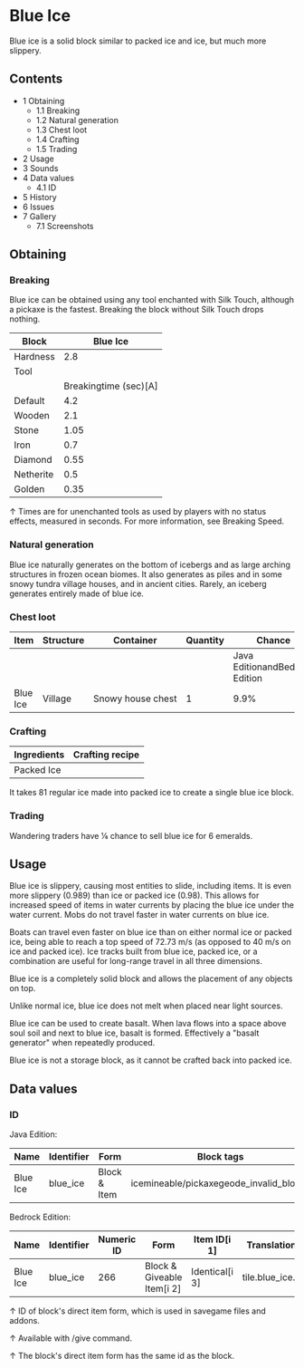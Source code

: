 # Blue Ice
Blue ice is a solid block similar to packed ice and ice, but much more slippery.

## Contents
- 1 Obtaining
	- 1.1 Breaking
	- 1.2 Natural generation
	- 1.3 Chest loot
	- 1.4 Crafting
	- 1.5 Trading
- 2 Usage
- 3 Sounds
- 4 Data values
	- 4.1 ID
- 5 History
- 6 Issues
- 7 Gallery
	- 7.1 Screenshots

## Obtaining
### Breaking
Blue ice can be obtained using any tool enchanted with Silk Touch, although a pickaxe is the fastest. Breaking the block without Silk Touch drops nothing. 

| Block     | Blue Ice              |
|-----------|-----------------------|
| Hardness  | 2.8                   |
| Tool      |                       |
|           | Breakingtime (sec)[A] |
| Default   | 4.2                   |
| Wooden    | 2.1                   |
| Stone     | 1.05                  |
| Iron      | 0.7                   |
| Diamond   | 0.55                  |
| Netherite | 0.5                   |
| Golden    | 0.35                  |


↑ Times are for unenchanted tools as used by players with no status effects, measured in seconds. For more information, see Breaking Speed.


### Natural generation
Blue ice naturally generates on the bottom of icebergs and as large arching structures in frozen ocean biomes.
It also generates as piles and in some snowy tundra village houses, and in ancient cities. Rarely, an iceberg generates entirely made of blue ice.


### Chest loot
| Item     | Structure | Container         | Quantity | Chance                         |
|----------|-----------|-------------------|----------|--------------------------------|
|          |           |                   |          | Java EditionandBedrock Edition |
| Blue Ice | Village   | Snowy house chest | 1        | 9.9%                           |

### Crafting
| Ingredients | Crafting recipe |
|-------------|-----------------|
| Packed Ice  |                 |

It takes 81 regular ice made into packed ice to create a single blue ice block. 

### Trading
Wandering traders have 1⁄6 chance to sell blue ice for 6 emeralds.

## Usage
Blue ice is slippery, causing most entities to slide, including items. It is even more slippery (0.989) than ice or packed ice (0.98). This allows for increased speed of items in water currents by placing the blue ice under the water current. Mobs do not travel faster in water currents on blue ice. 

Boats can travel even faster on blue ice than on either normal ice or packed ice, being able to reach a top speed of 72.73 m/s (as opposed to 40 m/s on ice and packed ice).  Ice tracks built from blue ice, packed ice, or a combination are useful for long-range travel in all three dimensions.

Blue ice is a completely solid block and allows the placement of any objects on top.

Unlike normal ice, blue ice does not melt when placed near light sources.

Blue ice can be used to create basalt. When lava flows into a space above soul soil and next to blue ice, basalt is formed. Effectively a "basalt generator" when repeatedly produced.

Blue ice is not a storage block, as it cannot be crafted back into packed ice.

## Data values
### ID
Java Edition:

| Name     | Identifier | Form         | Block tags                              | Translation key          |
|----------|------------|--------------|-----------------------------------------|--------------------------|
| Blue Ice | blue_ice   | Block & Item | icemineable/pickaxegeode_invalid_blocks | block.minecraft.blue_ice |

Bedrock Edition:

| Name     | Identifier | Numeric ID | Form                       | Item ID[i 1]   | Translation key    |
|----------|------------|------------|----------------------------|----------------|--------------------|
| Blue Ice | blue_ice   | 266        | Block & Giveable Item[i 2] | Identical[i 3] | tile.blue_ice.name |


↑ ID of block's direct item form, which is used in savegame files and addons.

↑ Available with /give command.

↑ The block's direct item form has the same id as the block.



